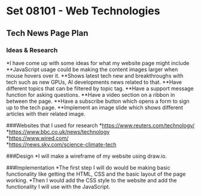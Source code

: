 # Set 08101 - Web Technologies
## Tech News Page Plan
### Ideas & Research
*I have come up with some ideas for what my website page might include
**JavaScript usage could be making the content images larger when mouse hovers over it.
**Shows latest tech new and breakthroughs with tech such as new GPUs, AI developments news related to that.
**Have different topics that can be filtered by topic tag.
**Have a support message function for asking questions.
**Have a video section on a ribbon in between the page.
**Have a subscribe button which opens a form to sign up to the tech page.
**Implement an image slide which shows different articles with their related image.


###Websites that I used for research
*https://www.reuters.com/technology/  
*https://www.bbc.co.uk/news/technology   
*https://www.wired.com/  
*https://news.sky.com/science-climate-tech 


###Design
*I will make a wireframe of my website using draw.io.


###Implementation
*The first step I will do would be making basic functionality like getting the HTML, CSS and the basic layout of the page working.
*Then I would add the CSS style to the website and add the functionality I will use with the JavaScript.
